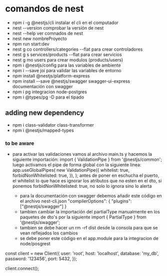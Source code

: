 # comandos de nest

- npm i -g @nestjs/cli instalar el cli en el computador
- nest --version comprobar la versión de nest
- nest --help ver comnados de nest
- nest new nombreProyecto
- npm run start:dev
- nest g co controllers/categories --flat para crear controladores
- nest g s services/products --flat para crear servicios
- nest g mo users para crear modulos (products/users)
- npm i @nestjs/config para las variables de ambiente
- npm i --save joi para validar las variables de entorno
- npm install @nestjs/platform-express
- npm install --save @nestjs/swagger swagger-ui-express documentación con swagger
- npm i pg integracion node-postgres
- npm i @types/pg -D para el tipado

## adding new dependency

- npm i class-validator class-transformer
- npm i @nestjs/mapped-types

### to be aware

- para activar las validaciones vamos al archivo main.ts y
  hacemos la siguiente importación: import { ValidationPipe } from '@nestjs/common';
  luego activamos el pipe de forma global con la siguiente linea: app.useGlobalPipes(
  new ValidationPipe({
  whitelist: true,
  forbidNonWhitelisted: true,
  }),
  );
  antes de poner en eschucha el puerto, el whitelist lo que hace es ignorar los atributos que no esten en el dto, si ponemos forbidNonWhitelisted: true, no solo lo ignora sino lo alerta

  - para la documentación con swagger debemos añadir este código en el archivo nest-cli.json
    "compilerOptions": {
    "plugins": ["@nestjs/swagger"]
    }
  - tambien cambiar la importación del partialType manualmente en los paquetes de dto's por la siguiente
    import { PartialType } from '@nestjs/swagger';
  - tambien se debe hacer un rm -rf dist desde la consola para que se vean reflejados los cambios
  - se debe poner este código en el app.module para la integracion de node/posgrest

const client = new Client({
user: 'root',
host: 'localhost',
database: 'my_db',
password: '123456',
port: 5432,
});

client.connect();
